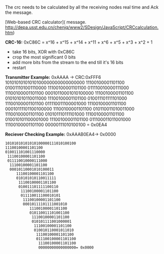 The crc needs to be calculated by all the receiving nodes real time and Ack the message.

[Web-based CRC calculator]( message. http://depa.usst.edu.cn/chenjq/www2/SDesign/JavaScript/CRCcalculation.htm)

**CRC-16:** 0xC86C = x^16 + x^15 + x^14 + x^11 + x^6 + x^5 + x^3 + x^2 + 1

* take 16 bits, XOR with 0xC86C
* crop the most significant 0 bits
* add more bits from the stream to the end till it's 16 bits
* restart

**Transmitter Example:** 0xAAAA -> CRC:0xFFF6
    10101010101010100000000000000000
    11100100001101100
    010011101001110000
     11100100001101100
     011110010000111000
      11100100001101100
      00010110001010100000
         11100100001101100
         010101010110011000
          11100100001101100
          010011101111101000
           11100100001101100
           011110011100001000
            11100100001101100
            00010111101100100000
               11100100001101100
               010110011010011000
                11100100001101100
                010101110111101000
                 11100100001101100
                 010010101100001000
                  11100100001101100
                  011100011011001000
                   11100100001101100
                   00000111010100100 = 0x0EA4

**Reciever Checking Example:** 0xAAAB0EA4-> 0x0000

    10101010101010100000111010100100
    11100100001101100
    010011101001110000
     11100100001101100
     011110010000111000
      11100100001101100
      00010110001010100011
         11100100001101100
         010101010110011111
          11100100001101100
          010011101111100110
           11100100001101100
           011110011100010101
            11100100001101100
            00010111101111001010
               11100100001101100
               010110011101001100
                11100100001101100
                010101111001000001
                 11100100001101100
                 010010110001011010
                  11100100001101100
                  011100100001101100 
                   11100100001101100
                   00000000000000000= 0x0000